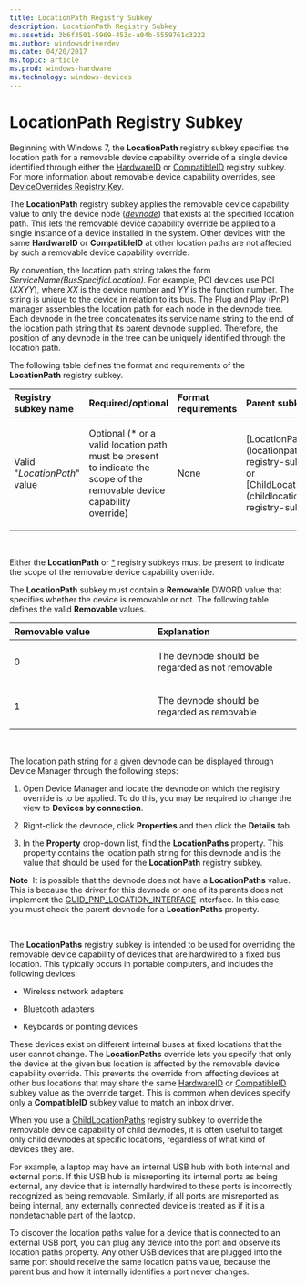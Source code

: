 ```yaml
---
title: LocationPath Registry Subkey
description: LocationPath Registry Subkey
ms.assetid: 3b6f3501-5969-453c-a04b-5559761c3222
ms.author: windowsdriverdev
ms.date: 04/20/2017
ms.topic: article
ms.prod: windows-hardware
ms.technology: windows-devices
---
```


# LocationPath Registry Subkey


Beginning with Windows 7, the **LocationPath** registry subkey specifies the location path for a removable device capability override of a single device identified through either the [HardwareID](hardwareid-registry-subkey.md) or [CompatibleID](compatibleid-registry-subkey.md) registry subkey. For more information about removable device capability overrides, see [DeviceOverrides Registry Key](deviceoverrides-registry-key.md).

The **LocationPath** registry subkey applies the removable device capability value to only the device node ([*devnode*](https://msdn.microsoft.com/library/windows/hardware/ff556277#wdkgloss-devnode)) that exists at the specified location path. This lets the removable device capability override be applied to a single instance of a device installed in the system. Other devices with the same **HardwareID** or **CompatibleID** at other location paths are not affected by such a removable device capability override.

By convention, the location path string takes the form *ServiceName(BusSpecificLocation)*. For example, PCI devices use PCI (*XXYY*), where *XX* is the device number and *YY* is the function number. The string is unique to the device in relation to its bus. The Plug and Play (PnP) manager assembles the location path for each node in the devnode tree. Each devnode in the tree concatenates its service name string to the end of the location path string that its parent devnode supplied. Therefore, the position of any devnode in the tree can be uniquely identified through the location path.

The following table defines the format and requirements of the **LocationPath** registry subkey.

<table>
<colgroup>
<col width="20%" />
<col width="20%" />
<col width="20%" />
<col width="20%" />
<col width="20%" />
</colgroup>
<thead>
<tr class="header">
<th align="left">Registry subkey name</th>
<th align="left">Required/optional</th>
<th align="left">Format requirements</th>
<th align="left">Parent subkey</th>
<th align="left">Child subkeys</th>
</tr>
</thead>
<tbody>
<tr class="odd">
<td align="left"><p>Valid &quot;<em>LocationPath</em>&quot; value</p></td>
<td align="left"><p>Optional (* or a valid location path must be present to indicate the scope of the removable device capability override)</p></td>
<td align="left"><p>None</p></td>
<td align="left"><p>[LocationPaths](locationpaths-registry-subkey.md) or [ChildLocationPaths](childlocationpaths-registry-subkey.md)</p></td>
<td align="left"><p>None</p></td>
</tr>
</tbody>
</table>

 

Either the **LocationPath** or [\*](--registry-subkey.md) registry subkeys must be present to indicate the scope of the removable device capability override.

The **LocationPath** subkey must contain a **Removable** DWORD value that specifies whether the device is removable or not. The following table defines the valid **Removable** values.

<table>
<colgroup>
<col width="50%" />
<col width="50%" />
</colgroup>
<thead>
<tr class="header">
<th align="left">Removable value</th>
<th align="left">Explanation</th>
</tr>
</thead>
<tbody>
<tr class="odd">
<td align="left"><p>0</p></td>
<td align="left"><p>The devnode should be regarded as not removable</p></td>
</tr>
<tr class="even">
<td align="left"><p>1</p></td>
<td align="left"><p>The devnode should be regarded as removable</p></td>
</tr>
</tbody>
</table>

 

The location path string for a given devnode can be displayed through Device Manager through the following steps:

1.  Open Device Manager and locate the devnode on which the registry override is to be applied. To do this, you may be required to change the view to **Devices by connection**.

2.  Right-click the devnode, click **Properties** and then click the **Details** tab.

3.  In the **Property** drop-down list, find the **LocationPaths** property. This property contains the location path string for this devnode and is the value that should be used for the **LocationPath** registry subkey.

**Note**  It is possible that the devnode does not have a **LocationPaths** value. This is because the driver for this devnode or one of its parents does not implement the [GUID_PNP_LOCATION_INTERFACE](https://msdn.microsoft.com/library/windows/hardware/ff546564) interface. In this case, you must check the parent devnode for a **LocationPaths** property.

 

The **LocationPaths** registry subkey is intended to be used for overriding the removable device capability of devices that are hardwired to a fixed bus location. This typically occurs in portable computers, and includes the following devices:

-   Wireless network adapters

-   Bluetooth adapters

-   Keyboards or pointing devices

These devices exist on different internal buses at fixed locations that the user cannot change. The **LocationPaths** override lets you specify that only the device at the given bus location is affected by the removable device capability override. This prevents the override from affecting devices at other bus locations that may share the same [HardwareID](hardwareid-registry-subkey.md) or [CompatibleID](compatibleid-registry-subkey.md) subkey value as the override target. This is common when devices specify only a **CompatibleID** subkey value to match an inbox driver.

When you use a [ChildLocationPaths](childlocationpaths-registry-subkey.md) registry subkey to override the removable device capability of child devnodes, it is often useful to target only child devnodes at specific locations, regardless of what kind of devices they are.

For example, a laptop may have an internal USB hub with both internal and external ports. If this USB hub is misreporting its internal ports as being external, any device that is internally hardwired to these ports is incorrectly recognized as being removable. Similarly, if all ports are misreported as being internal, any externally connected device is treated as if it is a nondetachable part of the laptop.

To discover the location paths value for a device that is connected to an external USB port, you can plug any device into the port and observe its location paths property. Any other USB devices that are plugged into the same port should receive the same location paths value, because the parent bus and how it internally identifies a port never changes.

 

 





